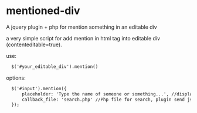mentioned-div
=============

A jquery plugin + php for mention something in an editable div

a very simple script for add mention in html tag into editable div (contenteditable=true).

use:
  ```html
	$('#your_editable_div').mention()
  ```
  
options:
  ```html
	$('#input').mention({
		placeholder: 'Type the name of someone or something...', //display when @ press
		callback_file: 'search.php' //Php file for search, plugin send json format
	});
  ```
